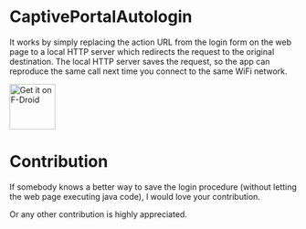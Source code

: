 # CaptivePortalAutologin

It works by simply replacing the action URL from the login form on the web page to a local HTTP server which redirects the request to the original destination. The local HTTP server saves the request, so the app can reproduce the same call next time you connect to the same WiFi network.

<a href="https://f-droid.org/packages/com.juliansparber.captiveportallogin/" target="_blank">
<img src="https://f-droid.org/badge/get-it-on.png" alt="Get it on F-Droid" height="80"/></a>

Contribution
=============

If somebody knows a better way to save the login procedure (without letting the web page executing java code), I would love your
contribution.

Or any other contribution is highly appreciated.
